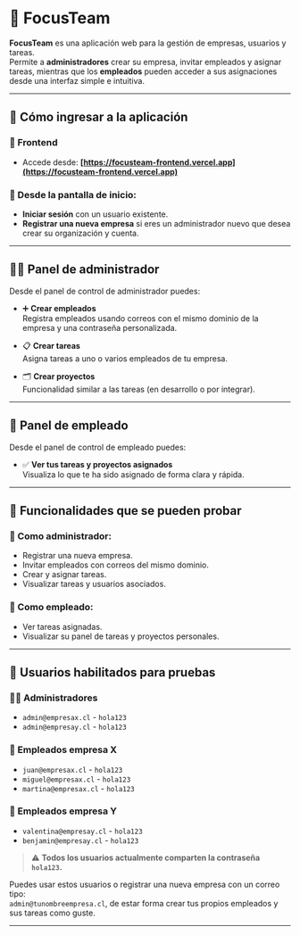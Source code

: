 # 🏢 FocusTeam

**FocusTeam** es una aplicación web para la gestión de empresas, usuarios y tareas.  
Permite a **administradores** crear su empresa, invitar empleados y asignar tareas, mientras que los **empleados** pueden acceder a sus asignaciones desde una interfaz simple e intuitiva.

---

## 🚪 Cómo ingresar a la aplicación

### 🔗 Frontend
- Accede desde: **[https://focusteam-frontend.vercel.app](https://focusteam-frontend.vercel.app)**

### 🧭 Desde la pantalla de inicio:
- **Iniciar sesión** con un usuario existente.
- **Registrar una nueva empresa** si eres un administrador nuevo que desea crear su organización y cuenta.

---

## 👨‍💼 Panel de administrador

Desde el panel de control de administrador puedes:

- ➕ **Crear empleados**  
  Registra empleados usando correos con el mismo dominio de la empresa y una contraseña personalizada.

- 📋 **Crear tareas**  
  Asigna tareas a uno o varios empleados de tu empresa.

- 🗂️ **Crear proyectos**  
  Funcionalidad similar a las tareas (en desarrollo o por integrar).

---

## 👷 Panel de empleado

Desde el panel de control de empleado puedes:

- ✅ **Ver tus tareas y proyectos asignados**  
  Visualiza lo que te ha sido asignado de forma clara y rápida.

---

## 🧪 Funcionalidades que se pueden probar

### 🔐 Como administrador:
- Registrar una nueva empresa.
- Invitar empleados con correos del mismo dominio.
- Crear y asignar tareas.
- Visualizar tareas y usuarios asociados.

### 👤 Como empleado:
- Ver tareas asignadas.
- Visualizar su panel de tareas y proyectos personales.

---

## 👥 Usuarios habilitados para pruebas

### 🧑‍💼 Administradores
- `admin@empresax.cl` - `hola123`
- `admin@empresay.cl` - `hola123`

### 👷 Empleados empresa X
- `juan@empresax.cl` - `hola123`
- `miguel@empresax.cl` - `hola123`
- `martina@empresax.cl` - `hola123`

### 👷 Empleados empresa Y
- `valentina@empresay.cl` - `hola123`
- `benjamin@empresay.cl` - `hola123`

> ⚠️ **Todos los usuarios actualmente comparten la contraseña `hola123`.**

Puedes usar estos usuarios o registrar una nueva empresa con un correo tipo:  
`admin@tunombreempresa.cl`, de estar forma crear tus propios empleados y sus tareas como guste.

---

